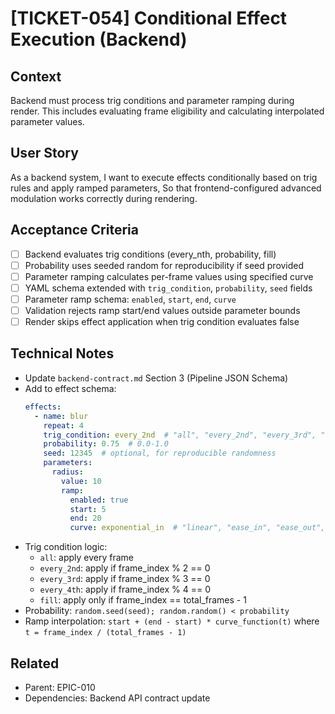 # [TICKET-054] Conditional Effect Execution (Backend)

## Context
Backend must process trig conditions and parameter ramping during render. This includes evaluating frame eligibility and calculating interpolated parameter values.

## User Story
As a backend system,
I want to execute effects conditionally based on trig rules and apply ramped parameters,
So that frontend-configured advanced modulation works correctly during rendering.

## Acceptance Criteria
- [ ] Backend evaluates trig conditions (every_nth, probability, fill)
- [ ] Probability uses seeded random for reproducibility if seed provided
- [ ] Parameter ramping calculates per-frame values using specified curve
- [ ] YAML schema extended with `trig_condition`, `probability`, `seed` fields
- [ ] Parameter ramp schema: `enabled`, `start`, `end`, `curve`
- [ ] Validation rejects ramp start/end values outside parameter bounds
- [ ] Render skips effect application when trig condition evaluates false

## Technical Notes
- Update `backend-contract.md` Section 3 (Pipeline JSON Schema)
- Add to effect schema:
  ```yaml
  effects:
    - name: blur
      repeat: 4
      trig_condition: every_2nd  # "all", "every_2nd", "every_3rd", "every_4th", "fill"
      probability: 0.75  # 0.0-1.0
      seed: 12345  # optional, for reproducible randomness
      parameters:
        radius:
          value: 10
          ramp:
            enabled: true
            start: 5
            end: 20
            curve: exponential_in  # "linear", "ease_in", "ease_out", "exponential"
  ```
- Trig condition logic:
  - `all`: apply every frame
  - `every_2nd`: apply if frame_index % 2 == 0
  - `every_3rd`: apply if frame_index % 3 == 0
  - `every_4th`: apply if frame_index % 4 == 0
  - `fill`: apply only if frame_index == total_frames - 1
- Probability: `random.seed(seed); random.random() < probability`
- Ramp interpolation: `start + (end - start) * curve_function(t)` where `t = frame_index / (total_frames - 1)`

## Related
- Parent: EPIC-010
- Dependencies: Backend API contract update
